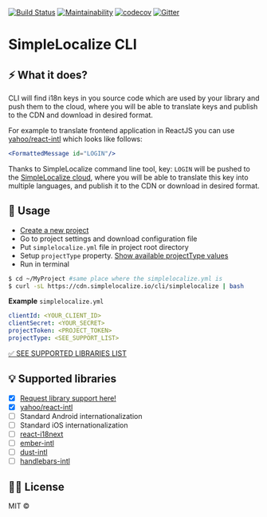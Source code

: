 [![Build Status](https://travis-ci.org/simplelocalize/simplelocalize-cli.svg?branch=master)](https://travis-ci.org/simplelocalize/simplelocalize-cli)
[![Maintainability](https://api.codeclimate.com/v1/badges/af2f6a7680929a8dba41/maintainability)](https://codeclimate.com/github/simplelocalize/simplelocalize-cli/maintainability)
[![codecov](https://codecov.io/gh/simplelocalize/simplelocalize-cli/branch/master/graph/badge.svg)](https://codecov.io/gh/simplelocalize/simplelocalize-cli)
[![Gitter](https://badges.gitter.im/simplelocalize-io/community.svg)](https://gitter.im/simplelocalize-io/community?utm_source=badge&utm_medium=badge&utm_campaign=pr-badge)

# SimpleLocalize CLI


## ⚡️ What it does?

CLI will find i18n keys in you source code which are used by your library and push them to the cloud, where you will be able to translate keys and publish to the CDN and download in desired format.

For example to translate frontend application in ReactJS you can use [yahoo/react-intl](https://github.com/yahoo/react-intl) which looks like follows:

```jsx
<FormattedMessage id="LOGIN"/>
```

Thanks to SimpleLocalize command line tool, key: `LOGIN`  will be pushed to the [SimpleLocalize cloud](https://app.simplelocalize.io), where you will be able to translate this key into multiple languages, and publish it to the CDN or download in desired format.

## 🚀 Usage

* [Create a new project](https://app.simplelocalize.io/dashboard)
* Go to project settings and download configuration file
* Put `simplelocalize.yml` file in project root directory
* Setup `projectType` property. [Show available projectType values](https://simplelocalize.gitbook.io/simplelocalize/supported-libraries)
* Run in terminal

```bash
$ cd ~/MyProject #same place where the simplelocalize.yml is
$ curl -sL https://cdn.simplelocalize.io/cli/simplelocalize | bash
```


**Example** `simplelocalize.yml`

```yaml
clientId: <YOUR_CLIENT_ID>
clientSecret: <YOUR_SECRET>
projectToken: <PROJECT_TOKEN>
projectType: <SEE_SUPPORT_LIST>
```
[✅ SEE SUPPORTED LIBRARIES LIST](https://simplelocalize.gitbook.io/simplelocalize/supported-libraries)

## 💡 Supported libraries

* [x] [Request library support here!](https://github.com/simplelocalize/simplelocalize-cli/issues/new)
* [x] [yahoo/react-intl](https://github.com/yahoo/react-intl)
* [ ] Standard Android internationalization
* [ ] Standard iOS internationalization
* [ ] [react-i18next](https://github.com/i18next/react-i18next)
* [ ] [ember-intl](https://github.com/ember-intl/ember-intl)
* [ ] [dust-intl](https://github.com/yahoo/dust-intl)
* [ ] [handlebars-intl](https://github.com/yahoo/handlebars-intl)

## 👩‍⚖️ License

MIT © 

